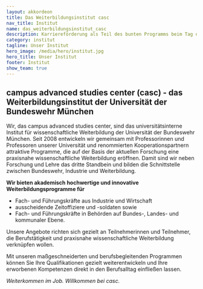 ```yaml
---
layout: akkordeon
title: Das Weiterbildungsinstitut casc
nav_title: Institut
name: das_weiterbildungsinstitut_casc
description: Karriereförderung als Teil des bunten Programms beim Tag der offenen Tür auf dem Campus der Universität der Bundeswehr München am 11. Juni 2016.
category: institut
tagline: Unser Institut
hero_image: /media/hero/institut.jpg
hero_title: Unser Institut
footer: Institut
show_team: true
---
```


## campus advanced studies center (casc) - das Weiterbildungsinstitut der Universität der Bundeswehr München

Wir, das campus advanced studies center, sind das universitätsinterne Institut für wissenschaftliche Weiterbildung der Universität der Bundeswehr München. Seit 2008 entwickeln wir gemeinsam mit Professorinnen und Professoren unserer Universität und renommierten Kooperationspartnern attraktive Programme, die auf der Basis der aktuellen Forschung eine praxisnahe wissenschaftliche Weiterbildung eröffnen. Damit sind wir neben Forschung und Lehre das dritte Standbein und bilden die Schnittstelle zwischen Bundeswehr, Industrie und Weiterbildung.

**Wir bieten akademisch hochwertige und innovative Weiterbildungsprogramme für** 

* Fach- und Führungskräfte aus Industrie und Wirtschaft 
* ausscheidende Zeitoffiziere und -soldaten sowie
* Fach- und Führungskräfte in Behörden auf Bundes-, Landes- und kommunaler Ebene.

Unsere Angebote richten sich gezielt an Teilnehmerinnen und Teilnehmer, die Berufstätigkeit und praxisnahe wissenschaftliche Weiterbildung verknüpfen wollen.

Mit unseren maßgeschneiderten und berufsbegleitenden Programmen können Sie Ihre Qualifikationen gezielt weiterentwickeln und Ihre erworbenen Kompetenzen direkt in den Berufsalltag einfließen lassen.


*Weiterkommen im Job. Willkommen bei casc.*

